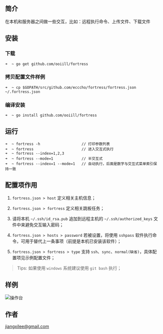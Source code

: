 ## 简介

在本机和服务器之间做一些交互，比如：远程执行命令、上传文件、下载文件

## 安装

### 下载

```shell
➜  ~ go get github.com/ooiill/fortress
```

### 拷贝配置文件样例

```shell
➜  ~ cp $GOPATH/src/github.com/ecccho/fortress/fortress.json ~/.fortress.json
```

### 编译安装

```shell
➜  ~ go install github.com/ooiill/fortress
```

## 运行
```
➜  ~ fortress -h                   // 打印参数列表
➜  ~ fortress                      // 进入交互式执行
➜  ~ fortress --index=1,2,3
➜  ~ fortress --mode=1             // 半交互式
➜  ~ fortress --index=1 --mode=1   // 自动执行，后面是数字与交互式菜单索引保持一致
```

## 配置项作用

1. `fortress.json > host` 定义相关主机信息；  

2. `fortress.json > fortress` 定义相关跳板任务；  

3. 请将本机 `~/.ssh/id_rsa.pub` 追加到远程主机的 `~/.ssh/authorized_keys` 文件中来避免交互输入密码；  

4. `fortress.json > hosts > password` 若被设置，将使用 `sshpass` 软件执行命令，可用于替代上一条事项（前提是本机已安装该软件）；  

5. `fortress.json > fortress > type` 支持 `ssh`、`sync`、`normal(缺省)`，具体配置项见示例配置文件；  
 
> Tips: 如果使用 `windows` 系统建议使用 `git bash` 执行；  

## 样例

![操作台](./demo.png)

## 作者

jiangxilee@gmail.com
